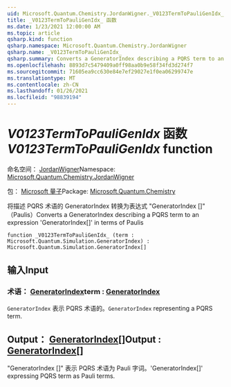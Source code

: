 ```yaml
---
uid: Microsoft.Quantum.Chemistry.JordanWigner._V0123TermToPauliGenIdx_
title: _V0123TermToPauliGenIdx_ 函数
ms.date: 1/23/2021 12:00:00 AM
ms.topic: article
qsharp.kind: function
qsharp.namespace: Microsoft.Quantum.Chemistry.JordanWigner
qsharp.name: _V0123TermToPauliGenIdx_
qsharp.summary: Converts a GeneratorIndex describing a PQRS term to an expression 'GeneratorIndex[]' in terms of Paulis
ms.openlocfilehash: 8893d7c5479409a0ff98aa0b9e58f34fd3d274f7
ms.sourcegitcommit: 71605ea9cc630e84e7ef29027e1f0ea06299747e
ms.translationtype: MT
ms.contentlocale: zh-CN
ms.lasthandoff: 01/26/2021
ms.locfileid: "98839194"
---
```

# <a name="_v0123termtopauligenidx_-function"></a><span data-ttu-id="88ba8-102">_V0123TermToPauliGenIdx_ 函数</span><span class="sxs-lookup"><span data-stu-id="88ba8-102">_V0123TermToPauliGenIdx_ function</span></span>

<span data-ttu-id="88ba8-103">命名空间： [JordanWigner](xref:Microsoft.Quantum.Chemistry.JordanWigner)</span><span class="sxs-lookup"><span data-stu-id="88ba8-103">Namespace: [Microsoft.Quantum.Chemistry.JordanWigner](xref:Microsoft.Quantum.Chemistry.JordanWigner)</span></span>

<span data-ttu-id="88ba8-104">包： [Microsoft 量子](https://nuget.org/packages/Microsoft.Quantum.Chemistry)</span><span class="sxs-lookup"><span data-stu-id="88ba8-104">Package: [Microsoft.Quantum.Chemistry](https://nuget.org/packages/Microsoft.Quantum.Chemistry)</span></span>


<span data-ttu-id="88ba8-105">将描述 PQRS 术语的 GeneratorIndex 转换为表达式 "GeneratorIndex []" （Paulis）</span><span class="sxs-lookup"><span data-stu-id="88ba8-105">Converts a GeneratorIndex describing a PQRS term to an expression 'GeneratorIndex[]' in terms of Paulis</span></span>

```qsharp
function _V0123TermToPauliGenIdx_ (term : Microsoft.Quantum.Simulation.GeneratorIndex) : Microsoft.Quantum.Simulation.GeneratorIndex[]
```


## <a name="input"></a><span data-ttu-id="88ba8-106">输入</span><span class="sxs-lookup"><span data-stu-id="88ba8-106">Input</span></span>

### <a name="term--generatorindex"></a><span data-ttu-id="88ba8-107">术语： [GeneratorIndex](xref:Microsoft.Quantum.Simulation.GeneratorIndex)</span><span class="sxs-lookup"><span data-stu-id="88ba8-107">term : [GeneratorIndex](xref:Microsoft.Quantum.Simulation.GeneratorIndex)</span></span>

<span data-ttu-id="88ba8-108">`GeneratorIndex` 表示 PQRS 术语的。</span><span class="sxs-lookup"><span data-stu-id="88ba8-108">`GeneratorIndex` representing a PQRS term.</span></span>



## <a name="output--generatorindex"></a><span data-ttu-id="88ba8-109">Output： [GeneratorIndex](xref:Microsoft.Quantum.Simulation.GeneratorIndex)[]</span><span class="sxs-lookup"><span data-stu-id="88ba8-109">Output : [GeneratorIndex](xref:Microsoft.Quantum.Simulation.GeneratorIndex)[]</span></span>

<span data-ttu-id="88ba8-110">"GeneratorIndex []" 表示 PQRS 术语为 Pauli 字词。</span><span class="sxs-lookup"><span data-stu-id="88ba8-110">'GeneratorIndex[]' expressing PQRS term as Pauli terms.</span></span>